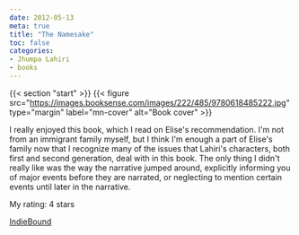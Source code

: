 ```yaml
---
date: 2012-05-13
meta: true
title: "The Namesake"
toc: false
categories:
- Jhumpa Lahiri
- books
---
```


{{< section "start" >}}
{{< figure src="https://images.booksense.com/images/222/485/9780618485222.jpg" type="margin" label="mn-cover" alt="Book cover" >}}

I really enjoyed this book, which I read on Elise's recommendation. I'm not from an immigrant family myself, but I think I'm enough a part of Elise's family now that I recognize many of the issues that Lahiri's characters, both first and second generation, deal with in this book. The only thing I didn't really like was the way the narrative jumped around, explicitly informing you of major events before they are narrated, or neglecting to mention certain events until later in the narrative.

My rating: 4 stars  

[IndieBound](https://www.indiebound.org/book/9780618485222)

